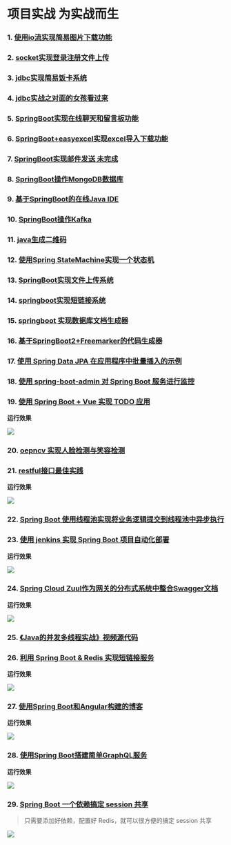 # 项目实战 为实战而生

### 1. [使用io流实现简易图片下载功能](/io-download-picture/)


### 2. [socket实现登录注册文件上传](/socket-study)


### 3. [jdbc实现简易饭卡系统](/jdbc-easy-meal-card-system)


### 4. [jdbc实战之对面的女孩看过来](/jdbc-girl)


### 5. [SpringBoot实现在线聊天和留言板功能](/spring-boot-message-board)


### 6. [SpringBoot+easyexcel实现excel导入下载功能](/spring-boot-easy-excel-demo)


### 7. [SpringBoot实现邮件发送 未完成](/spring-boot-mail)


### 8. [SpringBoot操作MongoDB数据库](/spring-boot-mongodb)


### 9. [基于SpringBoot的在线Java IDE](/spring-boot-online-executor)


### 10. [SpringBoot操作Kafka](/kafka-example-imooc)


### 11. [java生成二维码](/qrcode-img-svg)


### 12. [使用Spring StateMachine实现一个状态机](/spring-boot-statemachine)


### 13. [SpringBoot实现文件上传系统](/springboot-file-uploader)


### 14. [springboot实现短链接系统](https://github.com/hacker-and-painter/springboot-short-url)


### 15. [springboot 实现数据库文档生成器](https://github.com/hacker-and-painter/database-doc-generator)


### 16. [基于SpringBoot2+Freemarker的代码生成器](https://github.com/hacker-and-painter/spring-boot-code-generator)


### 17. [使用 Spring Data JPA 在应用程序中批量插入的示例](https://github.com/hacker-and-painter/springboot-jpa-batch-insert)


### 18. [使用 spring-boot-admin 对 Spring Boot 服务进行监控](https://github.com/hacker-and-painter/springboot-admin)


### 19. [使用 Spring Boot + Vue 实现 TODO 应用](https://github.com/hacker-and-painter/springboot-statemachine)

**运行效果**

![](https://raw.githubusercontent.com/gaohanghang/images/master/img20190611010142.png)

### 20. [oepncv 实现人脸检测与笑容检测](https://github.com/hacker-and-painter/opencv)


### 21. [restful接口最佳实践](https://github.com/hacker-and-painter/spring-data-rest)

**运行效果**

![](https://raw.githubusercontent.com/gaohanghang/images/master/img20190530203732.png)

### 22. [Spring Boot 使用线程池实现将业务逻辑提交到线程池中异步执行](https://github.com/hacker-and-painter/spring-boot-threadpool)


### 23. [使用 jenkins 实现 Spring Boot 项目自动化部署](https://github.com/gaohanghang/springboot-jenkins)

**运行效果**

![](https://raw.githubusercontent.com/gaohanghang/images/master/img20190804000548.png)

### 24. [Spring Cloud Zuul作为网关的分布式系统中整合Swagger文档](https://github.com/gaohanghang/spring-boot-swagger-distributed-demo)


**运行效果**

![](https://raw.githubusercontent.com/gaohanghang/images/master/img20190728171306.png)

### 25. [《Java的并发多线程实战》视频源代码](https://github.com/gaohanghang/Java-Concurrency-Multithreading-in-Practice)


### 26. [利用 Spring Boot & Redis 实现短链接服务](https://github.com/gaohanghang/spring-boot-sample-url-shortener)

**运行效果**

![](https://raw.githubusercontent.com/gaohanghang/images/master/img20190904001549.png)

### 27. [使用Spring Boot和Angular构建的博客](https://github.com/gaohanghang/spring-ng-blog)

**运行效果**

![](https://raw.githubusercontent.com/gaohanghang/images/master/img20190831185759.png)

### 28. [使用Spring Boot搭建简单GraphQL服务](https://github.com/gaohanghang/springboot-graphql)

**运行效果**

![](https://raw.githubusercontent.com/gaohanghang/images/master/img20190901180443.png)

### 29. [Spring Boot 一个依赖搞定 session 共享](https://github.com/hacker-and-painter/spring-boot-session)

> 只需要添加好依赖，配置好 Redis，就可以很方便的搞定 session 共享

![](https://raw.githubusercontent.com/gaohanghang/images/master/img20190615212240.png)



